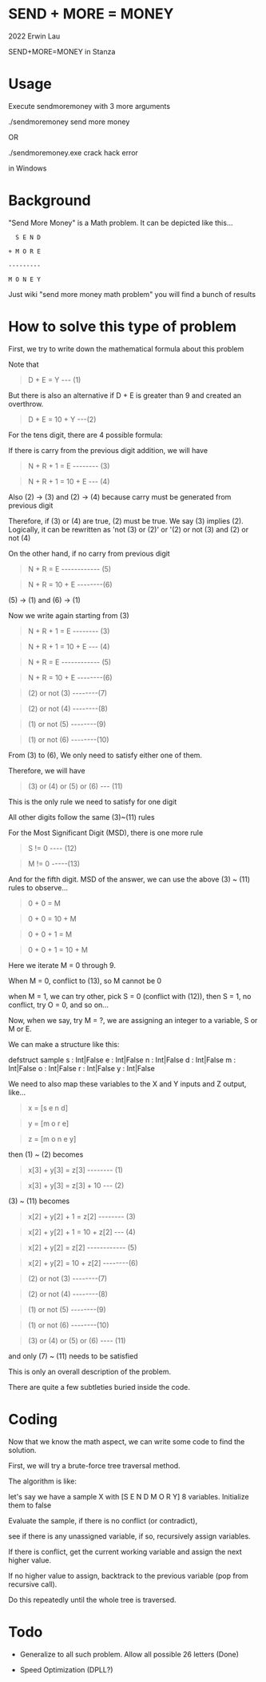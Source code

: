 # SEND + MORE = MONEY

2022 Erwin Lau

SEND+MORE=MONEY in Stanza

  

# Usage

Execute sendmoremoney with 3 more arguments

./sendmoremoney send more money

OR

./sendmoremoney.exe crack hack error

in Windows
  

# Background

"Send More Money" is a Math problem. It can be depicted like this...


`   S E N D `

` + M O R E `

` --------- `

` M O N E Y `

Just wiki "send more money math problem" you will find a bunch of results

  

# How to solve this type of problem

First, we try to write down the mathematical formula about this problem

Note that

> D + E = Y --- (1)

But there is also an alternative if D + E is greater than 9 and created an overthrow.

> D + E = 10 + Y ---(2)

 For the tens digit, there are 4 possible formula:

If there is carry from the previous digit addition, we will have

> N + R + 1 = E -------- (3)

> N + R + 1 = 10 + E --- (4)

Also (2) -> (3) and (2) -> (4) because carry must be generated from previous digit

Therefore, if (3) or (4) are true, (2) must be true. We say (3) implies (2). Logically, it can be rewritten as 'not (3) or (2)' or '(2) or not (3) and (2) or not (4)

On the other hand, if no carry from previous digit

> N + R = E ------------ (5)

> N + R = 10 + E --------(6)

(5) -> (1) and (6) -> (1)


Now we write again starting from (3)

> N + R + 1 = E -------- (3)

> N + R + 1 = 10 + E --- (4)

> N + R = E ------------ (5)

> N + R = 10 + E --------(6)

> (2) or not (3) --------(7)

> (2) or not (4) --------(8)

> (1) or not (5) --------(9)

> (1) or not (6) --------(10)

From (3) to (6), We only need to satisfy either one of them.

Therefore, we will have

> (3) or (4) or (5) or (6) --- (11)

This is the only rule we need to satisfy for one digit

All other digits follow the same (3)~(11) rules

For the Most Significant Digit (MSD), there is one more rule

> S != 0 ---- (12)

> M != 0 -----(13)

And for the fifth digit. MSD of the answer, we can use the above (3) ~ (11) rules to observe...

> 0 + 0 = M

> 0 + 0 = 10 + M

> 0 + 0 + 1 = M

> 0 + 0 + 1 = 10 + M

Here we iterate M = 0 through 9.

When M = 0, conflict to (13), so M cannot be 0

when M = 1, we can try other, pick S = 0 (conflict with (12)), then S = 1, no conflict, try O = 0, and so on...

Now, when we say, try M = ?, we are assigning an integer to a variable, S or M or E.

We can make a structure like this:

   defstruct sample
	   s : Int|False
	   e : Int|False
	   n : Int|False
	   d : Int|False
	   m : Int|False
	   o : Int|False
	   r : Int|False
	   y : Int|False

We need to also map these variables to the X and Y inputs and Z output, like...

> x = [s e n d]

> y = [m o r e]

> z = [m o n e y]

then (1) ~ (2) becomes

> x[3] + y[3] = z[3] -------- (1)

> x[3] + y[3] = z[3] + 10 --- (2)

(3) ~ (11) becomes

> x[2] + y[2] + 1 = z[2] -------- (3)

> x[2] + y[2] + 1 = 10 + z[2] --- (4)

> x[2] + y[2] = z[2] ------------ (5)

> x[2] + y[2] = 10 + z[2] --------(6)

> (2) or not (3) --------(7)

> (2) or not (4) --------(8)

> (1) or not (5) --------(9)

> (1) or not (6) --------(10)

> (3) or (4) or (5) or (6) ---- (11)

and only (7) ~ (11) needs to be satisfied


This is only an overall description of the problem.

There are quite a few subtleties buried inside the code.

  

# Coding

  

Now that we know the math aspect, we can write some code to find the solution.

First, we will try a brute-force tree traversal method.

  

The algorithm is like:

let's say we have a sample X with [S E N D M O R Y] 8 variables. Initialize them to false

Evaluate the sample, if there is no conflict (or contradict),

see if there is any unassigned variable, if so, recursively assign variables.

If there is conflict, get the current working variable and assign the next higher value.

If no higher value to assign, backtrack to the previous variable (pop from recursive call).

Do this repeatedly until the whole tree is traversed.

  

# Todo

  

- Generalize to all such problem. Allow all possible 26 letters (Done)

- Speed Optimization (DPLL?)
